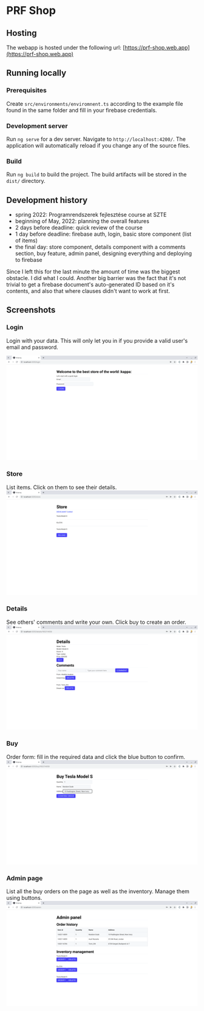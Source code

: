 # PRF Shop

## Hosting

The webapp is hosted under the following url: [https://prf-shop.web.app](https://prf-shop.web.app)

## Running locally

### Prerequisites

Create `src/environments/enviromnent.ts` according to the example file found in the same folder and fill in your firebase credentials.

### Development server

Run `ng serve` for a dev server. Navigate to `http://localhost:4200/`. The application will automatically reload if you change any of the source files.

### Build

Run `ng build` to build the project. The build artifacts will be stored in the `dist/` directory.

## Development history

- spring 2022: Programrendszerek fejlesztése course at SZTE
- beginning of May, 2022: planning the overall features
- 2 days before deadline: quick review of the course
- 1 day before deadline: firebase auth, login, basic store component (list of items)
- the final day: store component, details component with a comments section, buy feature, admin panel, designing everything and deploying to firebase

Since I left this for the last minute the amount of time was the biggest obstacle. I did what I could. Another big barrier was the fact that it's not trivial to get a firebase document's auto-generated ID based on it's contents, and also that where clauses didn't want to work at first.

## Screenshots

### Login

Login with your data. This will only let you in if you provide a valid user's email and password.

![Login page](screenshots/Login.png)

### Store

List items. Click on them to see their details.
![Main page](screenshots/Main.png)

### Details

See others' comments and write your own. Click buy to create an order.
![Details page](screenshots/Details.png)

### Buy

Order form: fill in the required data and click the blue button to confirm.
![Buy form](screenshots/Buy.png)

### Admin page

List all the buy orders on the page as well as the inventory. Manage them using buttons.
![Admin page](screenshots/Admin.png)
